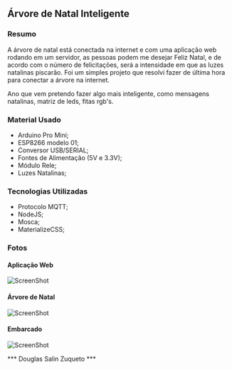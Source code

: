 ## Árvore de Natal Inteligente

### Resumo

A árvore de natal está conectada na internet e com uma aplicação web rodando em um servidor, as pessoas
podem me desejar Feliz Natal, e de acordo com o número de felicitações, será a intensidade em que as luzes natalinas piscarão. Foi um simples projeto que resolvi fazer de última hora para conectar a árvore na internet.

Ano que vem pretendo fazer algo mais inteligente, como mensagens natalinas, matriz de leds, fitas rgb's.

### Material Usado

* Arduino Pro Mini;
* ESP8266 modelo 01;
* Conversor USB/SERIAL;
* Fontes de Alimentação (5V e 3.3V);
* Módulo Rele;
* Luzes Natalinas;

### Tecnologias Utilizadas

* Protocolo MQTT;
* NodeJS;
* Mosca;
* MaterializeCSS;

### Fotos

#### Aplicação Web

![ScreenShot](https://raw.githubusercontent.com/douglaszuqueto/ARVORE_NATALINA_INTELIGENTE/master/IMAGENS/APLICACAO_WEB.png)

#### Árvore de Natal 

![ScreenShot](https://raw.githubusercontent.com/douglaszuqueto/ARVORE_NATALINA_INTELIGENTE/master/IMAGENS/ARVORE_NATALINA.jpg)

#### Embarcado 

![ScreenShot](https://raw.githubusercontent.com/douglaszuqueto/ARVORE_NATALINA_INTELIGENTE/master/IMAGENS/EMBARCADO.jpg)

*** Douglas Salin Zuqueto ***
